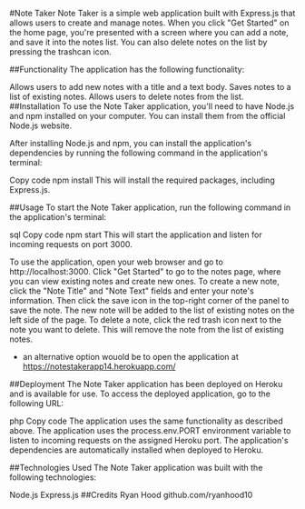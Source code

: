 #Note Taker
Note Taker is a simple web application built with Express.js that allows users to create and manage notes. When you click "Get Started" on the home page, you're presented with a screen where you can add a note, and save it into the notes list. You can also delete notes on the list by pressing the trashcan icon.

##Functionality
The application has the following functionality:

Allows users to add new notes with a title and a text body.
Saves notes to a list of existing notes.
Allows users to delete notes from the list.
##Installation
To use the Note Taker application, you'll need to have Node.js and npm installed on your computer. You can install them from the official Node.js website.

After installing Node.js and npm, you can install the application's dependencies by running the following command in the application's terminal:

Copy code
npm install
This will install the required packages, including Express.js.

##Usage
To start the Note Taker application, run the following command in the application's terminal:

sql
Copy code
npm start
This will start the application and listen for incoming requests on port 3000.

To use the application, open your web browser and go to http://localhost:3000. Click "Get Started" to go to the notes page, where you can view existing notes and create new ones. To create a new note, click the "Note Title" and "Note Text" fields and enter your note's information. Then click the save icon in the top-right corner of the panel to save the note. The new note will be added to the list of existing notes on the left side of the page. To delete a note, click the red trash icon next to the note you want to delete. This will remove the note from the list of existing notes.

- an alternative option wouold be to open the application at https://notestakerapp14.herokuapp.com/

##Deployment
The Note Taker application has been deployed on Heroku and is available for use. To access the deployed application, go to the following URL:

php
Copy code
<heroku-url>
The application uses the same functionality as described above. The application uses the process.env.PORT environment variable to listen to incoming requests on the assigned Heroku port. The application's dependencies are automatically installed when deployed to Heroku.

##Technologies Used
The Note Taker application was built with the following technologies:

Node.js
Express.js
##Credits
  Ryan Hood github.com/ryanhood10
